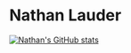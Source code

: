 # Nathan Lauder

[![Nathan's GitHub stats](https://github-readme-stats.vercel.app/api?username=nathanlauder&hide=prs,contribs&count_private=true&show_icons=true&theme=bear&border_color=false)](https://github.com/anuraghazra/github-readme-stats)
